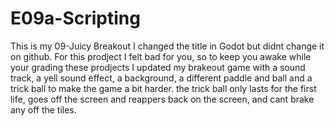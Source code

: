 # E09a-Scripting

This is my 09-Juicy Breakout I changed the title in Godot but didnt change it on github.
For this prodject I felt bad for you, so to keep you awake while your grading these prodjects I updated my brakeout game with a sound track, a yell sound effect, a background, a different paddle and ball and a trick ball to make the game a bit harder. the trick ball only lasts for the first life, goes off the screen and reappers back on the screen, and cant brake any off the tiles.
